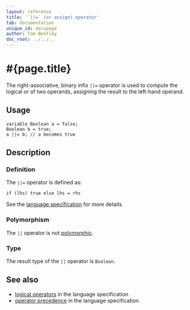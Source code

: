 ```yaml
---
layout: reference
title: '`||=` (or assign) operator'
tab: documentation
unique_id: docspage
author: Tom Bentley
doc_root: ../../..
---
```


# #{page.title}

The right-associative, binary infix `||=` operator is used to compute the 
logical *or* of two operands, assigning the result to the left-hand operand. 

## Usage 

<!-- cat: void m() { -->
<!-- try: -->
    variable Boolean a = false;
    Boolean b = true;
    a ||= b; // a becomes true
<!-- cat: } -->

## Description

### Definition

The `||=` operator is defined as:

<!-- check:none -->
<!-- try: -->
    if (lhs) true else lhs = rhs

See the [language specification](#{site.urls.spec_current}#logical) for 
more details.

### Polymorphism

The `||` operator is not [polymorphic](#{page.doc_root}/reference/operator/operator-polymorphism). 

### Type

The result type of the `||` operator is `Boolean`.

## See also

* [logical operators](#{site.urls.spec_current}#logical) in the 
  language specification
* [operator precedence](#{site.urls.spec_current}#operatorprecedence) in the 
  language specification

